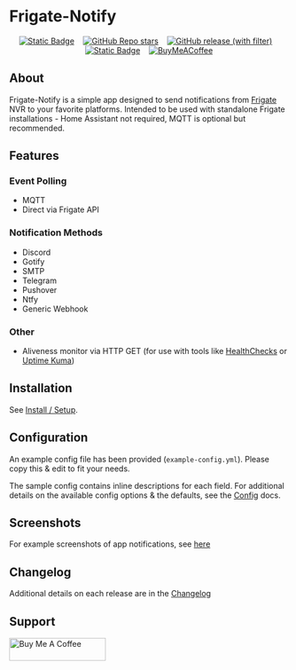 # Frigate-Notify

<div align="center">

[![Static Badge](https://img.shields.io/badge/Documentation-blue)](https://frigate-notify.0x2142.com) &nbsp;&nbsp; [![GitHub Repo stars](https://img.shields.io/github/stars/0x2142/frigate-notify)]() &nbsp;&nbsp; [![GitHub release (with filter)](https://img.shields.io/github/v/release/0x2142/frigate-notify)](https://github.com/0x2142/frigate-notify/releases) &nbsp;&nbsp; [![Static Badge](https://img.shields.io/badge/Docker-latest-blue)](https://github.com/0x2142/frigate-notify/pkgs/container/frigate-notify) &nbsp;&nbsp; [![BuyMeACoffee](https://img.shields.io/badge/Buy%20Me%20a%20Coffee-blue?style=flat&logo=buy-me-a-coffee&logoColor=white)](https://www.buymeacoffee.com/0x2142)

</div>

## About

Frigate-Notify is a simple app designed to send notifications from [Frigate](https://github.com/blakeblackshear/frigate) NVR to your favorite platforms. Intended to be used with standalone Frigate installations - Home Assistant not required, MQTT is optional but recommended.

## Features

### Event Polling

- MQTT
- Direct via Frigate API

### Notification Methods

- Discord
- Gotify
- SMTP
- Telegram
- Pushover
- Ntfy
- Generic Webhook

### Other

- Aliveness monitor via HTTP GET (for use with tools like [HealthChecks](https://github.com/healthchecks/healthchecks) or [Uptime Kuma](https://github.com/louislam/uptime-kuma))

## Installation

See [Install / Setup](https://frigate-notify.0x2142.com/latest/install/).

## Configuration

An example config file has been provided (`example-config.yml`). Please copy this & edit to fit your needs.

The sample config contains inline descriptions for each field. For additional details on the available config options & the defaults, see the [Config](https://frigate-notify.0x2142.com/latest/config/) docs.

## Screenshots

For example screenshots of app notifications, see [here](https://github.com/0x2142/frigate-notify/tree/main/screenshots)

## Changelog

Additional details on each release are in the [Changelog](https://frigate-notify.0x2142.com/latest/changelog/)

## Support

<a href="https://www.buymeacoffee.com/0x2142" target="_blank"><img src="https://cdn.buymeacoffee.com/buttons/default-blue.png" alt="Buy Me A Coffee" height="41" width="174"></a>

